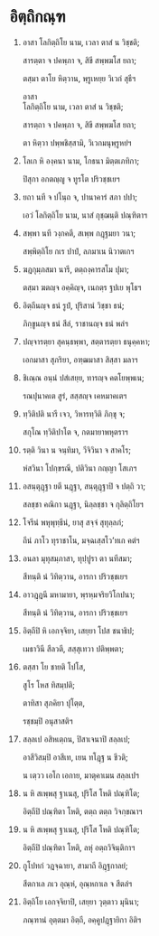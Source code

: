 <h1>อิตฺถิกณฺฑ</h1>
<ol>
<li>
อาสา  
โลกิตฺถิโย นาม, เวลา ตาสํ น วิชฺชติ;  
  
สารตฺตา จ ปคพฺภา จ, สิขี สพฺพฆโส ยถา;  
  
ตสฺมา ตาโย หิตฺวาน, พฺรูเหยฺย วิเวกํ สุธีฯ  
</li>
  
อาสา  
โลกิตฺถิโย นาม, เวลา ตาสํ น วิชฺชติ;  
  
สารตฺถา จ ปคพฺภา จ, สิขี สพฺพฆโส ยถา;  
  
ตา หิตฺวา ปพฺพชิสฺสามิ, วิเวกมนุพฺรูหยํฯ  
</li>
  
<li>
โลเก หิ องฺคนา นาม, โกธนา มิตฺตเภทิกา;  
  
ปิสุกา อกตญฺญู จ ทูรโต ปริวชฺชเยฯ  
</li>
  
<li>
ยถา นที จ ปโนฺถ จ, ปานาคารํ สภา ปปา;  
  
เอวํ โลกิตฺถิโย นาม, นาสํ กุชฺฌนฺติ ปณฺฑิตาฯ  
</li>
  
<li>
สพฺพา  
นที วงฺกคตี, สเพฺพ กฎฺฐมยา วนา;  
  
สพฺพิตฺถิโย กเร ปาปํ, ลภมาเน นิวาตเกฯ  
</li>
  
<li>
ฆฎกุมฺภสมา  
นารี, ตตฺถงฺคารสโม ปุมา;  
  
ตสฺมา ฆตญฺจ อคฺคิญฺจ, เนกตฺร ฐปเย พุโธฯ  
</li>
  
<li>
อิตฺถีนญฺจ ธนํ รูปํ, ปุริสานํ วิชฺชา ธนํ;  
  
ภิกฺขูนญฺจ ธนํ สีลํ, ราชานญฺจ ธนํ พลํฯ  
</li>
  
<li>
ปญฺจารตฺยา  
สุคนฺธพฺพา, สตฺตารตฺยา ธนุคฺคหา;  
  
เอกมาสา สุภริยา, อฑฺฒมาสา สิสฺสา มลาฯ  
</li>
  
<li>
ชิเณฺณ อนฺนํ ปสํเสยฺย, ทารญฺจ คตโยพฺพเน;  
  
รณปุนาคเต สูรํ, สสฺสญฺจ เคหมาคเตฯ  
</li>
  
<li>
ทฺวิติปติ  
นารี เจว, วิหารทฺวิติ ภิกฺขุ จ;  
  
สกุโณ ทฺวิติปาโต จ, กตมายาพหุตราฯ  
</li>
  
<li>
รตฺติ วินา น จนฺทิมา, วีจิวินา จ สาคโร;  
  
หํสวินา โปกฺขรณี, ปติวินา กญฺญา โสเภฯ  
</li>
  
<li>
อสนฺตุฎฺฐา  
ยตี นฎฺฐา, สนฺตุฎฺฐาปิ จ ปตฺถิ วา;  
  
สลชฺชา คณิกา นฎฺฐา, นิลฺลชฺชา จ กุลิตฺถิโยฯ  
</li>
  
<li>
โจรีนํ พหุพุทฺธีนํ, ยาสุ สจฺจํ สุทุลฺลภํ;  
  
ถีนํ ภาโว ทุราชาโน, มจฺฉเสฺสโว’ทเก คตํฯ  
</li>
  
<li>
อนลา  
มุทุสมฺภาสา, ทุปฺปูรา ตา นทีสมา;  
  
สีทนฺติ นํ วิทิตฺวาน, อารกา ปริวชฺชเยฯ  
</li>
  
<li>
อาวฎฺฎนี มหามายา, พฺรหฺมจริยวิโกปนา;  
  
สีทนฺติ นํ วิทิตฺวาน, อารกา ปริวชฺชเยฯ  
</li>
  
<li>
อิตฺถีปิ  
หิ เอกจฺจิยา, เสยฺยา โปส ชนาธิป;  
  
เมธาวินี สีลวตี, สสฺสุเทวา ปติพฺพตา;  
</li>
  
<li>
ตสฺสา โย ชายติ โปโส,  
  
สูโร โหส ทิสมฺปติ;  
  
ตาทิสา สุภคิยา ปุโตฺต,  
  
รชฺชมฺปิ อนุสาสติฯ  
</li>
  
<li>
สลฺลเป  
อสิหเตฺถน, ปิสาเจนาปิ สลฺลเป;  
  
อาสีวิสมฺปิ อาสีเท, เยน ทโฎฺฐ น ชีวติ;  
  
น เตฺวว เอโก เอกาย, มาตุคาเมน สลฺลเปฯ  
</li>
  
<li>
น  
หิ สเพฺพสุ ฐาเนสุ, ปุริโส โหติ ปณฺฑิโต;  
  
อิตฺถีปิ ปณฺฑิตา โหติ, ตตฺถ ตตฺถ วิจกฺขณาฯ  
</li>
  
<li>
น หิ สเพฺพสุ ฐาเนสุ, ปุริโส โหติ ปณฺฑิโต;  
  
อิตฺถีปิ ปณฺฑิตา โหติ, ลหุํ อตฺถวิจินฺติกาฯ  
</li>
  
<li>
กูโปทกํ  
วฎจฺฉายา, สามาถี อิฎฺฐกาลยํ;  
  
สีตกาเล ภเว อุณฺหํ, อุณฺหกาเล จ สีตลํฯ  
</li>
  
<li>
อิตฺถิโย เอกจฺจิยาปิ, เสยฺยา วุตฺตาว มุนินา;  
  
ภณฺฑานํ อุตฺตมา อิตฺถี, อคฺคูปฎฺฐายิกา อิติฯ  
</li>
  
  
  
  
  